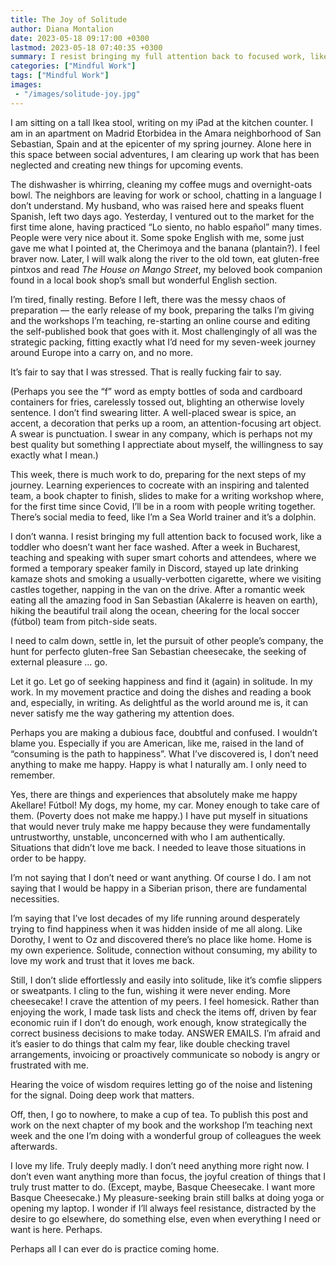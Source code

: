```yaml
---
title: The Joy of Solitude
author: Diana Montalion
date: 2023-05-18 09:17:00 +0300
lastmod: 2023-05-18 07:40:35 +0300
summary: I resist bringing my full attention back to focused work, like a toddler who doesn’t want her face washed. Even though, focus is joy.
categories: ["Mindful Work"]
tags: ["Mindful Work"]
images: 
 - "/images/solitude-joy.jpg"
---
```


I am sitting on a tall Ikea stool, writing on my iPad at the kitchen counter. I am in an apartment on Madrid Etorbidea in the Amara neighborhood of San Sebastian, Spain and at the epicenter of my spring journey. Alone here in this space between social adventures, I am clearing up work that has been neglected and creating new things for upcoming events. 

The dishwasher is whirring, cleaning my coffee mugs and overnight-oats bowl. The neighbors are leaving for work or school, chatting in a language I don’t understand. My husband, who was raised here and speaks fluent Spanish, left two days ago. Yesterday, I ventured out to the market for the first time alone, having practiced “Lo siento, no hablo español” many times. People were very nice about it. Some spoke English with me, some just gave me what I pointed at, the Cherimoya and the banana (plantain?). I feel braver now. Later, I will walk along the river to the old town, eat gluten-free pintxos and read *The House on Mango Street*, my beloved book companion found in a local book shop’s small but wonderful English section.

I’m tired, finally resting. Before I left, there was the messy chaos of preparation — the early release of my book, preparing the talks I’m giving and the workshops I’m teaching, re-starting an online course and editing the self-published book that goes with it. Most challengingly of all was the strategic packing, fitting exactly what I’d need for my seven-week journey around Europe into a carry on, and no more.

It’s fair to say that I was stressed. That is really fucking fair to say.

(Perhaps you see the “f” word as empty bottles of soda and cardboard containers for fries, carelessly tossed out, blighting an otherwise lovely sentence. I don’t find swearing litter. A well-placed swear is spice, an accent, a decoration that perks up a room, an attention-focusing art object. A swear is punctuation. I swear in any company, which is perhaps not my best quality but something I apprectiate about myself, the willingness to say exactly what I mean.)

This week, there is much work to do, preparing for the next steps of my journey. Learning experiences to cocreate with an inspiring and talented team, a book chapter to finish, slides to make for a writing workshop where, for the first time since Covid, I’ll be in a room with people writing together. There’s social media to feed, like I’m a Sea World trainer and it’s a dolphin. 

I don’t wanna. I resist bringing my full attention back to focused work, like a toddler who doesn’t want her face washed. After a week in Bucharest, teaching and speaking with super smart cohorts and attendees, where we formed a temporary speaker family in Discord, stayed up late drinking kamaze shots and smoking a usually-verbotten cigarette, where we visiting castles together, napping in the van on the drive. After a romantic week eating all the amazing food in San Sebastian (Akalerre is heaven on earth), hiking the beautiful trail along the ocean, cheering for the local soccer (fútbol) team from pitch-side seats. 

I need to calm down, settle in, let the pursuit of other people’s company, the hunt for perfecto gluten-free San Sebastian cheesecake, the seeking of external pleasure … go.

Let it go. Let go of seeking happiness and find it (again) in solitude. In my work. In my movement practice and doing the dishes and reading a book and, especially, in writing. As delightful as the world around me is, it can never satisfy me the way gathering my attention does.

Perhaps you are making a dubious face, doubtful and confused. I wouldn’t blame you. Especially if you are American, like me, raised in the land of “consuming is the path to happiness”. What I’ve discovered is, I don’t need anything to make me happy. Happy is what I naturally am. I only need to remember.

Yes, there are things and experiences that absolutely make me happy Akellare! Fútbol! My dogs, my home, my car. Money enough to take care of them. (Poverty does not make me happy.) I have put myself in situations that would never truly make me happy because they were fundamentally untrustworthy, unstable, unconcerned with who I am authentically. Situations that didn’t love me back. I needed to leave those situations in order to be happy.

I’m not saying that I don’t need or want anything. Of course I do. I am not saying that I would be happy in a Siberian prison, there are fundamental necessities. 

I’m saying that I’ve lost decades of my life running around desperately trying to find happiness when it was hidden inside of me all along. Like Dorothy, I went to Oz and discovered there’s no place like home. Home is my own experience. Solitude, connection without consuming, my ability to love my work and trust that it loves me back.

Still, I don’t slide effortlessly and easily into solitude, like it’s comfie slippers or sweatpants. I cling to the fun, wishing it were never ending. More cheesecake! I crave the attention of my peers. I feel homesick. Rather than enjoying the work, I made task lists and check the items off, driven by fear economic ruin if I don’t do enough, work enough, know strategically the correct business decisions to make today. ANSWER EMAILS. I’m afraid and it’s easier to do things that calm my fear, like double checking travel arrangements, invoicing or proactively communicate so nobody is angry or frustrated with me. 

Hearing the voice of wisdom requires letting go of the noise and listening for the signal. Doing deep work that matters.

Off, then, I go to nowhere, to make a cup of tea. To publish this post and work on the next chapter of my book and the workshop I’m teaching next week and the one I’m doing with a wonderful group of colleagues the week afterwards. 

I love my life. Truly deeply madly. I don’t need anything more right now. I don’t even want anything more than focus, the joyful creation of things that I truly trust matter to do. (Except, maybe, Basque Cheesecake. I want more Basque Cheesecake.) My pleasure-seeking brain still balks at doing yoga or opening my laptop. I wonder if I’ll always feel resistance, distracted by the desire to go elsewhere, do something else, even when everything I need or want is here. Perhaps. 

Perhaps all I can ever do is practice coming home.

